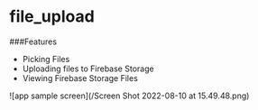 # file_upload

###Features
  * Picking Files
  * Uploading files to Firebase Storage
  * Viewing Firebase Storage Files

![app sample screen](/Screen Shot 2022-08-10 at 15.49.48.png)
